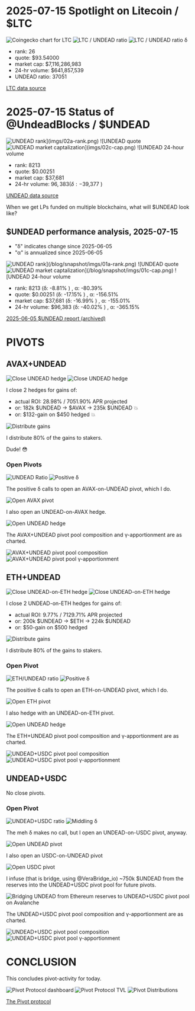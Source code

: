 # 2025-07-15 Spotlight on Litecoin / $LTC 

![Coingecko chart for LTC](imgs/01a-ltc.png) 
![LTC / UNDEAD ratio](imgs/01b-ratio.png) 
![LTC / UNDEAD ratio δ](imgs/01c-delta.png) 


* rank: 26 
* quote: $93.54000 
* market cap: $7,116,286,983 
* 24-hr volume: $641,857,539 
* UNDEAD ratio: 37051 

[LTC data source](https://www.coingecko.com/en/coins/litecoin) 

# 2025-07-15 Status of @UndeadBlocks / $UNDEAD 

![$UNDEAD rank](imgs/02a-rank.png) 
![$UNDEAD quote](imgs/02b-quote.png) 
![$UNDEAD market captalization](imgs/02c-cap.png) 
![$UNDEAD 24-hour volume](imgs/02d-vol.png) 

* rank: 8213 
* quote: $0.00251 
* market cap: $37,681 
* 24-hr volume: $96,383 (δ: -$39,377 ) 


[UNDEAD data source](https://www.coingecko.com/en/coins/undead-blocks) 



When we get LPs funded on multiple blockchains, what will $UNDEAD look like? 

## $UNDEAD performance analysis, 2025-07-15 

* "δ" indicates change since 2025-06-05 
* "α" is annualized since 2025-06-05 

![$UNDEAD rank](/blog/snapshot/imgs/01a-rank.png) 
![$UNDEAD quote](/blog/snapshot/imgs/01b-quote.png) 
![$UNDEAD market captalization](/blog/snapshot/imgs/01c-cap.png) 
![$UNDEAD 24-hour volume](/blog/snapshot/imgs/01d-vol.png) 

* rank: 8213 (δ: -8.81% ) , α: -80.39% 
* quote: $0.00251 (δ: -17.15% ) , α: -156.51% 
* market cap: $37,681 (δ: -16.99% ) , α: -155.01% 
* 24-hr volume: $96,383 (δ: -40.02% ) , α: -365.15% 

[2025-06-05 $UNDEAD report (archived)](https://github.com/pivoteur/biz/tree/main/blog/snapshot) 
# PIVOTS 

## AVAX+UNDEAD 

![Close UNDEAD hedge](imgs/03a-close-undead-hedge.png)
![Close UNDEAD hedge](imgs/03b-close-undead-hedge.png)

I close 2 hedges for gains of:

* actual ROI: 28.98% / 7051.90% APR projected
* or: 182k $UNDEAD -> $AVAX -> 235k $UNDEAD 💥
* or: $132-gain on $450 hedged 💥

![Distribute gains](imgs/03c-dist-gains.png)

I distribute 80% of the gains to stakers.

Dude! 😳

### Open Pivots 

![UNDEAD Ratio](imgs/04a-ratio.png) 
![Positive δ](imgs/04b-delta.png) 

The positive δ calls to open an AVAX-on-UNDEAD pivot, which I do. 

![Open AVAX pivot](imgs/04c-open-avax-pivot.png) 

I also open an UNDEAD-on-AVAX hedge. 

![Open UNDEAD hedge](imgs/04d-open-undead-hedge.png) 

The AVAX+UNDEAD pivot pool composition and γ-apportionment are as charted. 

![AVAX+UNDEAD pivot pool composition](imgs/05a-comp.png) 
![AVAX+UNDEAD pivot pool γ-apportionment](imgs/05b-apport.png) 

## ETH+UNDEAD

![Close UNDEAD-on-ETH hedge](imgs/06a-close-undead-hedge.png)
![Close UNDEAD-on-ETH hedge](imgs/06b-close-undead-hedge.png)

I close 2 UNDEAD-on-ETH hedges for gains of:

* actual ROI: 9.77% / 7129.71% APR projected
* or: 200k $UNDEAD -> $ETH -> 224k $UNDEAD
* or: $50-gain on $500 hedged

![Distribute gains](imgs/06c-dist-gains.png)

I distribute 80% of the gains to stakers. 

### Open Pivot 

![ETH/UNDEAD ratio](imgs/07a-ratio.png) 
![Positive δ](imgs/07b-delta.png) 

The positive δ calls to open an ETH-on-UNDEAD pivot, which I do. 

![Open ETH pivot](imgs/07c-open-eth-pivot.png) 

I also hedge with an UNDEAD-on-ETH pivot. 

![Open UNDEAD hedge](imgs/07d-open-undead-hedge.png) 

The ETH+UNDEAD pivot pool composition and γ-apportionment are as charted. 

![UNDEAD+USDC pivot pool composition](imgs/08a-comp.png) 
![UNDEAD+USDC pivot pool γ-apportionment](imgs/08b-apport.png) 
## UNDEAD+USDC 

No close pivots. 

### Open Pivot 

![UNDEAD+USDC ratio](imgs/09a-ratio.png) 
![Middling δ](imgs/09b-delta.png) 

The meh δ makes no call, but I open an UNDEAD-on-USDC pivot, anyway. 

![Open UNDEAD pivot](imgs/09c-open-undead-pivot.png) 

I also open an USDC-on-UNDEAD pivot 

![Open USDC pivot](imgs/09d-open-usdc-pivot.png) 

I infuse (that is bridge, using @VeraBridge_io) ~750k $UNDEAD from the reserves into the UNDEAD+USDC pivot pool for future pivots.

![Bridging UNDEAD from Ethereum reserves to UNDEAD+USDC pivot pool on Avalanche](imgs/10-bridge-undead.png)


The UNDEAD+USDC pivot pool composition and γ-apportionment are as charted. 

![UNDEAD+USDC pivot pool composition](imgs/11a-comp.png) 
![UNDEAD+USDC pivot pool γ-apportionment](imgs/11b-apport.png) 
# CONCLUSION 

This concludes pivot-activity for today. 

![Pivot Protocol dashboard](imgs/12a-dash.png) 
![Pivot Protocol TVL](imgs/12b-tvl.png) 
![Pivot Distributions](imgs/12c-dists.png) 

[The Pivot protocol](https://pivoteur.github.io/#) 
